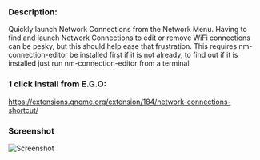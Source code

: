 ### Description: 

Quickly launch Network Connections from the Network Menu. Having to find and launch Network Connections to edit or remove WiFi connections can be pesky, but this should help ease that frustration. This requires nm-connection-editor be installed first if it is not already, to find out if it is installed just run nm-connection-editor from a terminal


### 1 click install from E.G.O:

https://extensions.gnome.org/extension/184/network-connections-shortcut/


### Screenshot

![Screenshot](https://raw.github.com/l300lvl/Network-Connections-Shortcut-Extension/master/screenshot.png)
